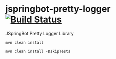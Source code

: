 jspringbot-pretty-logger [![Build Status](https://travis-ci.org/jspringbot/jspringbot-pretty-logger.svg?branch=master)](https://travis-ci.org/jspringbot/jspringbot-pretty-logger)
====
JSpringBot Pretty Logger Library

`mvn clean install`

`mvn clean install -DskipTests`
